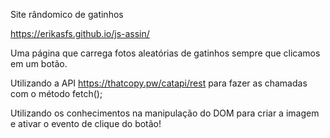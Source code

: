 Site rândomico de gatinhos

https://erikasfs.github.io/js-assin/

Uma página que carrega fotos aleatórias de gatinhos sempre que clicamos em um botão.

Utilizando a API https://thatcopy.pw/catapi/rest para fazer as chamadas com o método fetch();

Utilizando os conhecimentos na manipulação do DOM para criar a imagem e ativar o evento de clique do botão!

